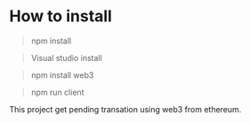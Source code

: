 # How to install
> npm install

> Visual studio install

> npm install web3

> npm run client

This project get pending transation using web3 from ethereum.

